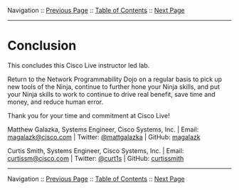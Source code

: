 Navigation :: [Previous Page](LTRPRG-1100-04c2-NetAssist-Ex1.md) :: [Table of Contents](LTRPRG-1100-00-Intro.md#table-of-contents) :: [Next Page](LTRPRG-1100-06-Appx.md)

---

# Conclusion

This concludes this Cisco Live instructor led lab.

Return to the Network Programmability Dojo on a regular basis to pick up new tools of the Ninja, continue to further 
hone your Ninja skills, and put your Ninja skills to work to continue to drive real benefit, save time and money, and 
reduce human error.

Thank you for your time and commitment at Cisco Live!

Matthew Galazka, Systems Engineer, Cisco Systems, Inc. | Email: [magalazk@cisco.com](mailto://magalazk@cisco.com) | Twitter: [@mattgalazka](https://twitter.com/mattgalazka) | GitHub: [magalazk](https://github.com/magalazk)

Curtis Smith, Systems Engineer, Cisco Systems, Inc. | Email: [curtissm@cisco.com](mailto://curtissm@cisco.com) | Twitter: [@curt1s](https://twitter.com/curt1s) | GitHub: [curtissmith](https://github.com/curtissmith)

---

Navigation :: [Previous Page](LTRPRG-1100-04c2-NetAssist-Ex1.md) :: [Table of Contents](LTRPRG-1100-00-Intro.md#table-of-contents) :: [Next Page](LTRPRG-1100-06-Appx.md)